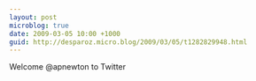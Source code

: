 ```yaml
---
layout: post
microblog: true
date: 2009-03-05 10:00 +1000
guid: http://desparoz.micro.blog/2009/03/05/t1282829948.html
---
```

Welcome @apnewton to Twitter
